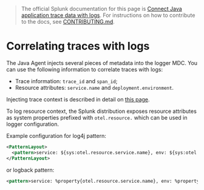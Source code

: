 > The official Splunk documentation for this page is [Connect Java application trace data with logs](https://docs.splunk.com/Observability/gdi/get-data-in/application/java/instrumentation/connect-traces-logs.html#nav-Connect-trace-data-with-logs). For instructions on how to contribute to the docs, see [CONTRIBUTING.md](../CONTRIBUTING.md#documentation).

# Correlating traces with logs

The Java Agent injects several pieces of metadata into the logger MDC.
You can use the following information to correlate traces with logs:

- Trace information: `trace_id` and `span_id`;
- Resource attributes: `service.name` and `deployment.environment`.

Injecting trace context is described in detail on
[this page](https://github.com/open-telemetry/opentelemetry-java-instrumentation/blob/main/docs/logger-mdc-instrumentation.md).

To log resource context, the Splunk distribution exposes resource attributes as
system properties prefixed with `otel.resource.` which can be used in logger
configuration.

Example configuration for log4j pattern:

```xml
<PatternLayout>
  <pattern>service: ${sys:otel.resource.service.name}, env: ${sys:otel.resource.deployment.environment} %m%n</pattern>
</PatternLayout>
```

or logback pattern:

```xml
<pattern>service: %property{otel.resource.service.name}, env: %property{otel.resource.deployment.environment}: %m%n</pattern>
```
